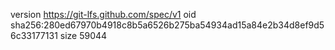 version https://git-lfs.github.com/spec/v1
oid sha256:280ed67970b4918c8b5a6526b275ba54934ad15a84e2b34d8ef9d56c33177131
size 59044
